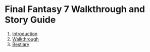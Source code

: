 # Final Fantasy 7 Walkthrough and Story Guide

1. [Introduction](/introduction.md)
2. [Walkthrough](/walkthrough/walkthrough.md)
3. [Bestiary](/bestiary/bestiary.md)
